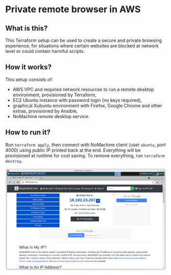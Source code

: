 # Private remote browser in AWS

## What is this?

This Terraform setup can be used to create a secure and private browsing experience, for situations where certain websites are blocked at network level or could contain harmful scripts.

## How it works?

This setup consists of:

* AWS VPC and required network resources to run a remote desktop environment, provisioned by Terraform,
* EC2 Ubuntu instance with password login (no keys required),
* graphical Xubuntu environment with Firefox, Google Chrome and other extras, provisioned by Ansible,
* NoMachine remote desktop service.

## How to run it?

Run `terraform apply`, then connect with NoMachine client (user `ubuntu`, port 4000) using public IP printed back at the end. Everything will be provisioned at runtime for cost saving. To remove everything, run `terraform destroy`.

![Screenshot 1](screenshot.png)

